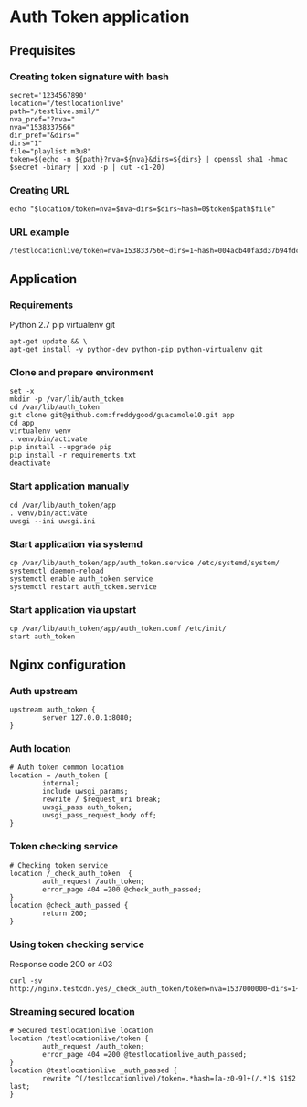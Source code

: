 # Auth Token application

## Prequisites

### Creating token signature with bash

```
secret='1234567890'
location="/testlocationlive"
path="/testlive.smil/"
nva_pref="?nva="
nva="1538337566"
dir_pref="&dirs="
dirs="1"
file="playlist.m3u8"
token=$(echo -n ${path}?nva=${nva}&dirs=${dirs} | openssl sha1 -hmac $secret -binary | xxd -p | cut -c1-20)
```

### Creating URL

```
echo "$location/token=nva=$nva~dirs=$dirs~hash=0$token$path$file"
```

### URL example

```
/testlocationlive/token=nva=1538337566~dirs=1~hash=004acb40fa3d37b94fdcd/testlive.smil/playlist.m3u8
```

## Application

### Requirements

Python 2.7
pip
virtualenv
git

```
apt-get update && \
apt-get install -y python-dev python-pip python-virtualenv git
```

### Clone and prepare environment

```
set -x
mkdir -p /var/lib/auth_token
cd /var/lib/auth_token
git clone git@github.com:freddygood/guacamole10.git app
cd app
virtualenv venv
. venv/bin/activate
pip install --upgrade pip
pip install -r requirements.txt
deactivate
```

### Start application manually

```
cd /var/lib/auth_token/app
. venv/bin/activate
uwsgi --ini uwsgi.ini
```

### Start application via systemd

```
cp /var/lib/auth_token/app/auth_token.service /etc/systemd/system/
systemctl daemon-reload
systemctl enable auth_token.service
systemctl restart auth_token.service
```

### Start application via upstart

```
cp /var/lib/auth_token/app/auth_token.conf /etc/init/
start auth_token
```

## Nginx configuration

### Auth upstream

```
upstream auth_token {
        server 127.0.0.1:8080;
}
```

### Auth location

```
# Auth token common location
location = /auth_token {
        internal;
        include uwsgi_params;
        rewrite / $request_uri break;
        uwsgi_pass auth_token;
        uwsgi_pass_request_body off;
}
```

### Token checking service

```
# Checking token service
location /_check_auth_token  {
        auth_request /auth_token;
        error_page 404 =200 @check_auth_passed;
}
location @check_auth_passed {
        return 200;
}
```

### Using token checking service

Response code 200 or 403

```
curl -sv http://nginx.testcdn.yes/_check_auth_token/token=nva=1537000000~dirs=1~hash=06bffd04a860d31992619/testlive.smil/playlist.m3u8
```

### Streaming secured location

```
# Secured testlocationlive location
location /testlocationlive/token {
        auth_request /auth_token;
        error_page 404 =200 @testlocationlive_auth_passed;
}
location @testlocationlive _auth_passed {
        rewrite ^(/testlocationlive)/token=.*hash=[a-z0-9]+(/.*)$ $1$2 last;
}
```
